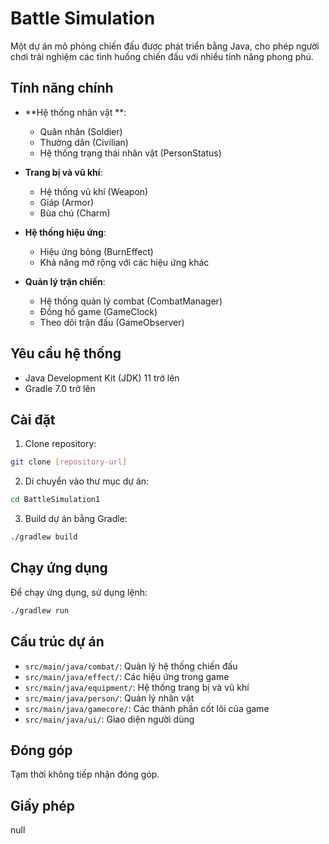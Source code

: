 # Battle Simulation

Một dự án mô phỏng chiến đấu được phát triển bằng Java, cho phép người chơi trải nghiệm các tình huống chiến đấu với nhiều tính năng phong phú.

## Tính năng chính

- **Hệ thống nhân vật **:
  - Quân nhân (Soldier)
  - Thường dân (Civilian)
  - Hệ thống trạng thái nhân vật (PersonStatus)

- **Trang bị và vũ khí**:
  - Hệ thống vũ khí (Weapon)
  - Giáp (Armor)
  - Bùa chú (Charm)


- **Hệ thống hiệu ứng**:
  - Hiệu ứng bỏng (BurnEffect)
  - Khả năng mở rộng với các hiệu ứng khác

- **Quản lý trận chiến**:
  - Hệ thống quản lý combat (CombatManager)
  - Đồng hồ game (GameClock)
  - Theo dõi trận đấu (GameObserver)

## Yêu cầu hệ thống

- Java Development Kit (JDK) 11 trở lên
- Gradle 7.0 trở lên

## Cài đặt

1. Clone repository:
```bash
git clone [repository-url]
```

2. Di chuyển vào thư mục dự án:
```bash
cd BattleSimulation1
```

3. Build dự án bằng Gradle:
```bash
./gradlew build
```

## Chạy ứng dụng

Để chạy ứng dụng, sử dụng lệnh:
```bash
./gradlew run
```

## Cấu trúc dự án

- `src/main/java/combat/`: Quản lý hệ thống chiến đấu
- `src/main/java/effect/`: Các hiệu ứng trong game
- `src/main/java/equipment/`: Hệ thống trang bị và vũ khí
- `src/main/java/person/`: Quản lý nhân vật
- `src/main/java/gamecore/`: Các thành phần cốt lõi của game
- `src/main/java/ui/`: Giao diện người dùng

## Đóng góp

Tạm thời không tiếp nhận đóng góp.

## Giấy phép

null
